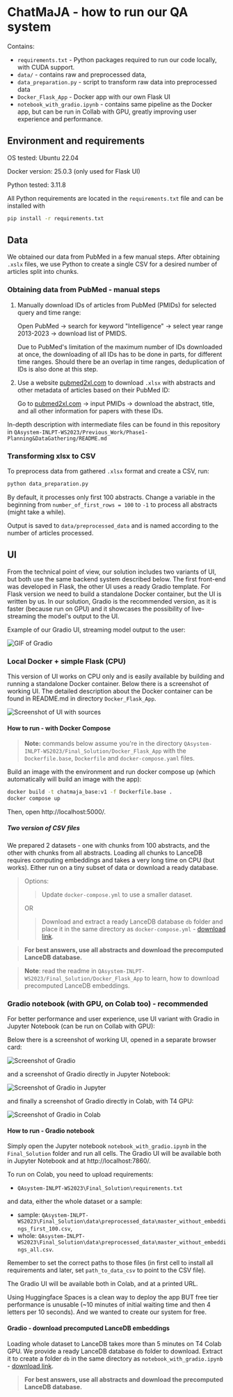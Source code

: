 # ChatMaJA - how to run our QA system

Contains:
- `requirements.txt` - Python packages required to run our code locally, with CUDA support.
- `data/` - contains raw and preprocessed data,
- `data_preparation.py` - script to transform raw data into preprocessed data
- `Docker_Flask_App` - Docker app with our own Flask UI
- `notebook_with_gradio.ipynb` - contains same pipeline as the Docker app, but can be run in Collab with GPU, greatly improving user experience and performance.

## Environment and requirements

OS tested: Ubuntu 22.04

Docker version: 25.0.3 (only used for Flask UI)

Python tested: 3.11.8

All Python requirements are located in the `requirements.txt` file and can be installed with

```bash
pip install -r requirements.txt
```

## Data

We obtained our data from PubMed in a few manual steps. After obtaining `.xslx` files, we use Python to create a single CSV for a desired number of articles split into chunks.

### Obtaining data from PubMed - manual steps

1. Manually download IDs of articles from PubMed (PMIDs) for selected query and time range:

    Open PubMed -> search for keyword "Intelligence" -> select year range 2013-2023 -> download list of PMIDS.

    Due to PubMed's limitation of the maximum number of IDs downloaded at once, the downloading of all IDs has to be done in parts, for different time ranges. Should there be an overlap in time ranges, deduplication of IDs is also done at this step.

2. Use a website [pubmed2xl.com](pubmed2xl.com) to download `.xlsx` with abstracts and other metadata of articles based on their PubMed ID:

    Go to [pubmed2xl.com](pubmed2xl.com) -> input PMIDs -> download the abstract, title, and all other information for papers with these IDs.

In-depth description with intermediate files can be found in this repository in `QAsystem-INLPT-WS2023/Previous_Work/Phase1-Planning&DataGathering/README.md`

### Transforming xlsx to CSV

To preprocess data from gathered `.xlsx` format and create a CSV, run:

```bash
python data_preparation.py
```

By default, it processes only first 100 abstracts. Change a variable in the beginning from `number_of_first_rows = 100` to `-1` to process all abstracts (might take a while).

Output is saved to `data/preprocessed_data` and is named according to the number of articles processed.

## UI

From the technical point of view, our solution includes two variants of UI, but both use the same backend system described below. The first front-end was developed in Flask, the other UI uses a ready Gradio template. For Flask version we need to build a standalone Docker container, but the UI is written by us. In our solution, Gradio is the recommended version, as it is faster (because run on GPU) and it showcases the possibility of live-streaming the model's output to the UI. 

Example of our Gradio UI, streaming model output to the user:

![GIF of Gradio](../img/Gradio.gif)


### Local Docker + simple Flask (CPU)

This version of UI works on CPU only and is easily available by building and running a standalone Docker container. Below there is a screenshot of working UI. The detailed description about the Docker container can be found in README.md in directory `Docker_Flask_App`.

![Screenshot of UI with sources](../img/Flask_UI.png)

#### How to run - with Docker Compose

> **Note:** commands below assume you're in the directory `QAsystem-INLPT-WS2023/Final_Solution/Docker_Flask_App` with the `Dockerfile.base`, `Dockerfile` and `docker-compose.yaml` files.

Build an image with the environment and run docker compose up (which automatically will build an image with the app):

```bash
docker build -t chatmaja_base:v1 -f Dockerfile.base .
docker compose up
```

Then, open http://localhost:5000/.

##### Two version of CSV files

We prepared 2 datasets - one with chunks from 100 abstracts, and the other with chunks from all abstracts. Loading all chunks to LanceDB requires computing embeddings and takes a very long time on CPU (but works). Either run on a tiny subset of data or download a ready database.

> Options:
> > Update `docker-compose.yml` to use a smaller dataset.
> 
> OR
> 
> > Download and extract a ready LanceDB database `db` folder and place it in the same directory as `docker-compose.yml` - [download link](https://wutwaw-my.sharepoint.com/:f:/g/personal/01151437_pw_edu_pl/EnwtlXrMPApNlDmptSaLnQEBYF_-Bxe7xUs47pqBqQhBYg?e=DCKSDy).

> **For best answers, use all abstracts and download the precomputed LanceDB database.**

> **Note**: read the readme in `QAsystem-INLPT-WS2023/Final_Solution/Docker_Flask_App` to learn, how to download precomputed LanceDB embeddings.

### Gradio notebook (with GPU, on Colab too) - recommended

For better performance and user experience, use UI variant with Gradio in Jupyter Notebook (can be run on Collab with GPU):

Below there is a screenshot of working UI, opened in a separate browser card:

![Screenshot of Gradio](../img/Gradio.png)

and a screenshot of Gradio directly in Jupyter Notebook:

![Screenshot of Gradio in Jupyter](../img/Gradio_Jupyter.png)

and finally a screenshot of Gradio directly in Colab, with T4 GPU:

![Screenshot of Gradio in Colab](../img/Gradio_Colab.png)

#### How to run - Gradio notebook

Simply open the Jupyter notebook `notebook_with_gradio.ipynb` in the `Final_Solution` folder and run all cells. The Gradio UI will be available both in Jupyter Notebook and at http://localhost:7860/.

To run on Colab, you need to upload requirements:
- `QAsystem-INLPT-WS2023\Final_Solution\requirements.txt`

and data, either the whole dataset or a sample:

- sample:  `QAsystem-INLPT-WS2023\Final_Solution\data\preprocessed_data\master_without_embeddings_first_100.csv`,
- whole: `QAsystem-INLPT-WS2023\Final_Solution\data\preprocessed_data\master_without_embeddings_all.csv`.

Remember to set the correct paths to those files (in first cell to install all requirements and later, set `path_to_data_csv` to point to the CSV file).

The Gradio UI will be available both in Colab, and at a printed URL.

Using Huggingface Spaces is a clean way to deploy the app BUT free tier performance is unusable (~10 minutes of initial waiting time and then 4 letters per 10 seconds). And we wanted to create our system for free.

#### Gradio - download precomputed LanceDB embeddings

Loading whole dataset to LanceDB takes more than 5 minutes on T4 Colab GPU. We provide a ready LanceDB database `db` folder to download. Extract it to create a folder `db` in the same directory as `notebook_with_gradio.ipynb` - [download link](https://wutwaw-my.sharepoint.com/:f:/g/personal/01151437_pw_edu_pl/EnwtlXrMPApNlDmptSaLnQEBYF_-Bxe7xUs47pqBqQhBYg?e=DCKSDy).

> **For best answers, use all abstracts and download the precomputed LanceDB database.**

